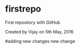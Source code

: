 # firstrepo
First repository with GitHub

Created by Vijay on 5th May, 2016


#adding new changes
new change

